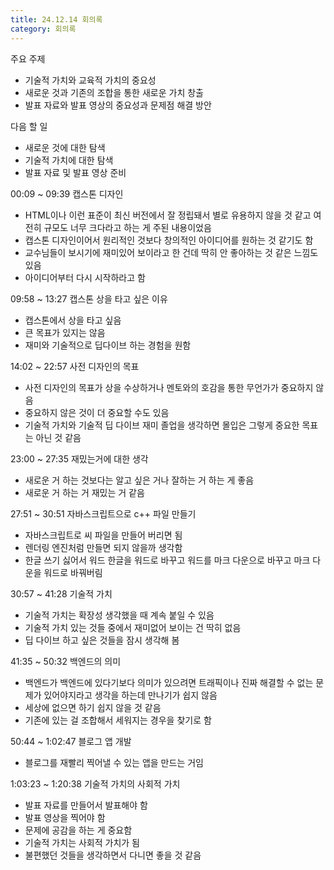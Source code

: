 ```yaml
---
title: 24.12.14 회의록
category: 회의록
---
```


주요 주제

- 기술적 가치와 교육적 가치의 중요성
- 새로운 것과 기존의 조합을 통한 새로운 가치 창출
- 발표 자료와 발표 영상의 중요성과 문제점 해결 방안

다음 할 일

- 새로운 것에 대한 탐색
- 기술적 가치에 대한 탐색
- 발표 자료 및 발표 영상 준비

00:09 ~ 09:39
캡스톤 디자인

- HTML이나 이런 표준이 최신 버전에서 잘 정립돼서 별로 유용하지 않을 것 같고 여전히 규모도 너무 크다라고 하는 게 주된 내용이었음
- 캡스톤 디자인이어서 원리적인 것보다 창의적인 아이디어를 원하는 것 같기도 함
- 교수님들이 보시기에 재미있어 보이라고 한 건데 딱히 안 좋아하는 것 같은 느낌도 있음
- 아이디어부터 다시 시작하라고 함

09:58 ~ 13:27
캡스톤 상을 타고 싶은 이유

- 캡스톤에서 상을 타고 싶음
- 큰 목표가 있지는 않음
- 재미와 기술적으로 딥다이브 하는 경험을 원함

14:02 ~ 22:57
사전 디자인의 목표

- 사전 디자인의 목표가 상을 수상하거나 멘토와의 호감을 통한 무언가가 중요하지 않음
- 중요하지 않은 것이 더 중요할 수도 있음
- 기술적 가치와 기술적 딥 다이브 재미 졸업을 생각하면 몰입은 그렇게 중요한 목표는 아닌 것 같음

23:00 ~ 27:35
재밌는거에 대한 생각

- 새로운 거 하는 것보다는 알고 싶은 거나 잘하는 거 하는 게 좋음
- 새로운 거 하는 거 재밌는 거 같음

27:51 ~ 30:51
자바스크립트으로 c++ 파일 만들기

- 자바스크립트로 씨 파일을 만들어 버리면 됨
- 렌더링 엔진처럼 만들면 되지 않을까 생각함
- 한글 쓰기 싫어서 워드 한글을 워드로 바꾸고 워드를 마크 다운으로 바꾸고 마크 다운을 워드로 바꿔버림

30:57 ~ 41:28
기술적 가치

- 기술적 가치는 확장성 생각했을 때 계속 붙일 수 있음
- 기술적 가치 있는 것들 중에서 재미없어 보이는 건 딱히 없음
- 딥 다이브 하고 싶은 것들을 잠시 생각해 봄

41:35 ~ 50:32
백엔드의 의미

- 백엔드가 백엔드에 있다기보다 의미가 있으려면 트래픽이나 진짜 해결할 수 없는 문제가 있어야지라고 생각을 하는데 만나기가 쉽지 않음
- 세상에 없으면 하기 쉽지 않을 것 같음
- 기존에 있는 걸 조합해서 세워지는 경우을 찾기로 함

50:44 ~ 1:02:47
블로그 앱 개발

- 블로그를 재빨리 찍어낼 수 있는 앱을 만드는 거임

1:03:23 ~ 1:20:38
기술적 가치의 사회적 가치

- 발표 자료를 만들어서 발표해야 함
- 발표 영상을 찍어야 함
- 문제에 공감을 하는 게 중요함
- 기술적 가치는 사회적 가치가 됨
- 불편했던 것들을 생각하면서 다니면 좋을 것 같음
